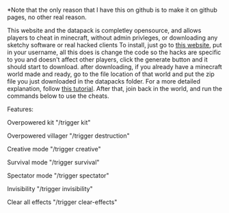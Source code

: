 
*Note that the only reason that I have this on github is to make it on github pages, no other real reason.


This website and the datapack is completley opensource, and allows players to cheat in minecraft, without admin privleges, or downloading any sketchy software or real hacked clients To install, just go to [this website](https://left-my-game.github.io/cheat-datapack/), put in your username, all this does is change the code so the hacks are specific to you and doesn't affect other players, click the generate button and it should start to download. after downloading, if you already have a minecraft world made and ready, go to the file location of that world and put the zip file you just downloaded in the datapacks folder. For a more detailed explanation, follow [this tutorial](https://www.youtube.com/watch?v=me0M8UHynB8). After that, join back in the world, and run the commands below to use the cheats.

Features:

Overpowered kit "/trigger kit"

Overpowered villager "/trigger destruction"

Creative mode "/trigger creative"

Survival mode "/trigger survival"

Spectator mode "/trigger spectator"

Invisibility "/trigger invisibility"

Clear all effects "/trigger clear-effects"
